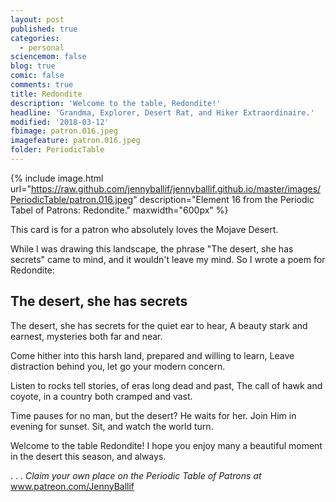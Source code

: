 ```yaml
---
layout: post
published: true
categories:
  - personal
sciencemom: false
blog: true
comic: false
comments: true
title: Redondite
description: 'Welcome to the table, Redondite!'
headline: 'Grandma, Explorer, Desert Rat, and Hiker Extraordinaire.'
modified: '2018-03-12'
fbimage: patron.016.jpeg
imagefeature: patron.016.jpeg
folder: PeriodicTable
---
```

{% include image.html url="https://raw.github.com/jennyballif/jennyballif.github.io/master/images/PeriodicTable/patron.016.jpeg" description="Element 16 from the Periodic Tabel of Patrons: Redondite." maxwidth="600px" %}

This card is for a patron who absolutely loves the Mojave Desert. 

While I was drawing this landscape, the phrase "The desert, she has secrets" came to mind, and it wouldn't leave my mind. So I wrote a poem for Redondite:

## The desert, she has secrets

The desert, she has secrets for the quiet ear to hear,
A beauty stark and earnest, mysteries both far and near.

Come hither into this harsh land, prepared and willing to learn,
Leave distraction behind you, let go your modern concern.

Listen to rocks tell stories, of eras long dead and past,
The call of hawk and coyote, in a country both cramped and vast.

Time pauses for no man, but the desert? He waits for her.
Join Him in evening for sunset. 
Sit, and watch the world turn. 


Welcome to the table Redondite! I hope you enjoy many a beautiful moment in the desert this season, and always.

.
.
.
_Claim your own place on the Periodic Table of Patrons at_ www.patreon.com/JennyBallif
